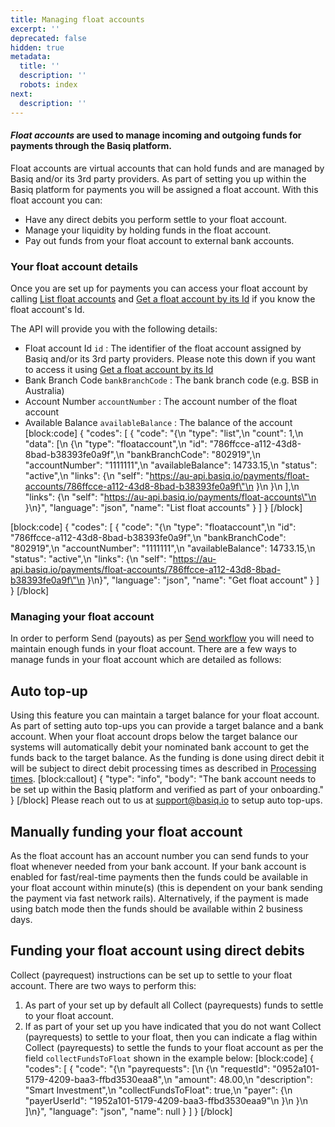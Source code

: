 ```yaml
---
title: Managing float accounts
excerpt: ''
deprecated: false
hidden: true
metadata:
  title: ''
  description: ''
  robots: index
next:
  description: ''
---
```

#### *Float accounts* are used to manage incoming and outgoing funds for payments through the Basiq platform.

Float accounts are virtual accounts that can hold funds and are managed by Basiq and/or its 3rd party providers. As part of setting you up within the Basiq platform for payments you will be assigned a float account. With this float account you can:

  * Have any direct debits you perform settle to your float account.
  * Manage your liquidity by holding funds in the float account.
  * Pay out funds from your float account to external bank accounts.

### Your float account details
Once you are set up for payments you can access your float account by calling [List float accounts](ref:listfloataccounts) and [Get a float account by its Id](ref:getfloataccount) if you know the float account's Id.

The API will provide you with the following details:
  * Float account Id `id` : The identifier of the float account assigned by Basiq and/or its 3rd party providers. Please note this down if you want to access it using [Get a float account by its Id](ref:getfloataccount) 
  * Bank Branch Code `bankBranchCode` : The bank branch code (e.g. BSB in Australia)
  * Account Number `accountNumber` : The account number of the float account
  * Available Balance `availableBalance` : The balance of the account
[block:code]
{
  "codes": [
    {
      "code": "{\n    \"type\": \"list\",\n    \"count\": 1,\n    \"data\": [\n        {\n            \"type\": \"floataccount\",\n            \"id\": \"786ffcce-a112-43d8-8bad-b38393fe0a9f\",\n            \"bankBranchCode\": \"802919\",\n            \"accountNumber\": \"1111111\",\n            \"availableBalance\": 14733.15,\n            \"status\": \"active\",\n            \"links\": {\n                \"self\": \"https://au-api.basiq.io/payments/float-accounts/786ffcce-a112-43d8-8bad-b38393fe0a9f\"\n            }\n        }\n    ],\n    \"links\": {\n        \"self\": \"https://au-api.basiq.io/payments/float-accounts\"\n    }\n}",
      "language": "json",
      "name": "List float accounts"
    }
  ]
}
[/block]

[block:code]
{
  "codes": [
    {
      "code": "{\n    \"type\": \"floataccount\",\n    \"id\": \"786ffcce-a112-43d8-8bad-b38393fe0a9f\",\n    \"bankBranchCode\": \"802919\",\n    \"accountNumber\": \"1111111\",\n    \"availableBalance\": 14733.15,\n    \"status\": \"active\",\n    \"links\": {\n        \"self\": \"https://au-api.basiq.io/payments/float-accounts/786ffcce-a112-43d8-8bad-b38393fe0a9f\"\n    }\n}",
      "language": "json",
      "name": "Get float account"
    }
  ]
}
[/block]
### Managing your float account

In order to perform Send (payouts) as per [Send workflow](doc:send-workflow) you will need to maintain enough funds in your float account. There are a few ways to manage funds in your float account which are detailed as follows:

## Auto top-up
Using this feature you can maintain a target balance for your float account. As part of setting auto top-ups you can provide a target balance and a bank account. When your float account drops below the target balance our systems will automatically debit your nominated bank account to get the funds back to the target balance. As the funding is done using direct debit it will be subject to direct debit processing times as described in [Processing times](doc:payments-processing-times).
[block:callout]
{
  "type": "info",
  "body": "The bank account needs to be set up within the Basiq platform and verified as part of your onboarding."
}
[/block]
Please reach out to us at [support@basiq.io](mailto:support@basiq.io) to setup auto top-ups.

## Manually funding your float account
As the float account has an account number you can send funds to your float whenever needed from your bank account. If your bank account is enabled for fast/real-time payments then the funds could be available in your float account within minute(s) (this is dependent on your bank sending the payment via fast network rails). Alternatively, if the payment is made using batch mode then the funds should be available within 2 business days.

## Funding your float account using direct debits
Collect (payrequest) instructions can be set up to settle to your float account. There are two ways to perform this:
1. As part of your set up by default all Collect (payrequests) funds to settle to your float account.
2. If as part of your set up you have indicated that you do not want Collect (payrequests) to settle to your float, then you can indicate a flag within Collect (payrequests) to settle the funds to your float account as per the field `collectFundsToFloat` shown in the example below:
[block:code]
{
  "codes": [
    {
      "code": "{\n    \"payrequests\": [\n        {\n            \"requestId\": \"0952a101-5179-4209-baa3-ffbd3530eaa8\",\n            \"amount\": 48.00,\n            \"description\": \"Smart Investment\",\n            \"collectFundsToFloat\": true,\n            \"payer\": {\n                \"payerUserId\": \"1952a101-5179-4209-baa3-ffbd3530eaa9\"\n            }\n        }\n    ]\n}",
      "language": "json",
      "name": null
    }
  ]
}
[/block]